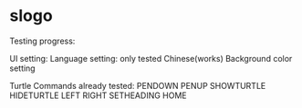 # slogo

Testing progress:

UI setting:
    Language setting: only tested Chinese(works)
    Background color setting


Turtle Commands already tested:
    PENDOWN
    PENUP
    SHOWTURTLE
    HIDETURTLE
    LEFT
    RIGHT
    SETHEADING
    HOME
    